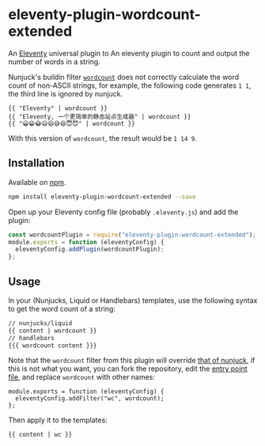 # eleventy-plugin-wordcount-extended

An [Eleventy](https://github.com/11ty/eleventy) universal plugin to An eleventy plugin to count and output the number of words in a string.

Nunjuck's buildin filter [`wordcount`](https://mozilla.github.io/nunjucks/templating.html#wordcount) does not correctly calculate the word count of non-ASCII strings, for example, the following code generates `1 1`, the third line is ignored by nunjuck.

```njk
{{ "Eleventy" | wordcount }}
{{ "Eleventy, 一个更简单的静态站点生成器" | wordcount }}
{{ "😀😁😂😃😄😅😆😇😈" | wordcount }}
```

With this version of `wordcount`, the result would be `1 14 9`.

## Installation

Available on [npm](https://www.npmjs.com/package/eleventy-plugin-wordcount-extended).

```bash
npm install eleventy-plugin-wordcount-extended --save
```

Open up your Eleventy config file (probably `.eleventy.js`) and add the plugin:

```js
const wordcountPlugin = require("eleventy-plugin-wordcount-extended");
module.exports = function (eleventyConfig) {
  eleventyConfig.addPlugin(wordcountPlugin);
};
```

## Usage

In your (Nunjucks, Liquid or Handlebars) templates, use the following syntax to get the word count of a string:

```html
// nunjucks/liquid 
{{ content | wordcount }} 
// handlebars 
{{{ wordcount content }}}
```

Note that the `wordcount` filter from this plugin will override [that of nunjuck](https://mozilla.github.io/nunjucks/templating.html#wordcount), if this is not what you want, you can fork the repository, edit the [entry point file](https://github.com/tenheadedlion/eleventy-plugin-wordcount-extended/blob/master/.eleventy.js#L3), and replace `wordcount` with other names:

```
module.exports = function (eleventyConfig) {
  eleventyConfig.addFilter("wc", wordcount);
};
```

Then apply it to the templates:

```html
{{ content | wc }}
```
